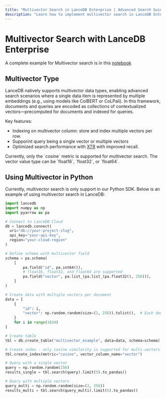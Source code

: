 ```yaml
---
title: "Multivector Search in LanceDB Enterprise | Advanced Search Guide"
description: "Learn how to implement multivector search in LanceDB Enterprise. Includes multiple vector fields, cross-modal search, and complex query patterns."
---
```


# Multivector Search with LanceDB Enterprise

A complete example for Multivector search is in this [notebook](https://colab.research.google.com/github/lancedb/vectordb-recipes/blob/main/examples/saas_examples/python_notebook/Multivector_on_LanceDB_Cloud.ipynb)

## Multivector Type

LanceDB natively supports multivector data types, enabling advanced search scenarios where 
a single data item is represented by multiple embeddings (e.g., using models like ColBERT 
or CoLPali). In this framework, documents and queries are encoded as collections of 
contextualized vectors—precomputed for documents and indexed for queries.

Key features:
- Indexing on multivector column: store and index multiple vectors per row.
- Supporint query being a single vector or multiple vectors
- Optimized search performance with [XTR](https://arxiv.org/abs/2501.17788) with improved recall.

<Info>
Currently, only the `cosine` metric is supported for multivector search. 
The vector value type can be `float16`, `float32`, or `float64`.
</Info>

## Using Multivector in Python

Currently, multivector search is only support in our Python SDK. 
Below is an example of using multivector search in LanceDB:

```Python Python
import lancedb
import numpy as np
import pyarrow as pa

# Connect to LanceDB Cloud
db = lancedb.connect(
  uri="db://your-project-slug",
  api_key="your-api-key",
  region="your-cloud-region"
)

# Define schema with multivector field
schema = pa.schema(
    [
        pa.field("id", pa.int64()),
        # float16, float32, and float64 are supported
        pa.field("vector", pa.list_(pa.list_(pa.float32(), 256))),
    ]
)

# Create data with multiple vectors per document
data = [
    {
        "id": i,
        "vector": np.random.random(size=(2, 256)).tolist(),  # Each document has 2 vectors
    }
    for i in range(1024)
]

# Create table
tbl = db.create_table("multivector_example", data=data, schema=schema)

# Create index - only cosine similarity is supported for multi-vectors
tbl.create_index(metric="cosine", vector_column_name="vector")

# Query with a single vector
query = np.random.random(256)
results_single = tbl.search(query).limit(5).to_pandas()

# Query with multiple vectors
query_multi = np.random.random(size=(2, 256))
results_multi = tbl.search(query_multi).limit(5).to_pandas()
```